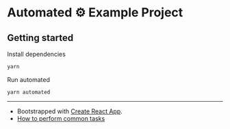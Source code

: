 # Automated ⚙️ Example Project

## Getting started

Install dependencies

```bash
yarn
```

Run automated

```
yarn automated
```

---

- Bootstrapped with [Create React App](https://github.com/facebookincubator/create-react-app).
- [How to perform common tasks](https://github.com/facebookincubator/create-react-app/blob/master/packages/react-scripts/template/README.md)
